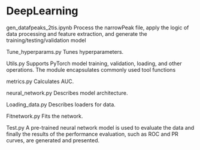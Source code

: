 # DeepLearning

gen_datafpeaks_2tis.ipynb
Process the narrowPeak file, apply the logic of data processing and feature extraction, and generate the training/testing/validation model

Tune_hyperparams.py
Tunes hyperparameters.

Utils.py
Supports PyTorch model training, validation, loading, and other operations. The module encapsulates commonly used tool functions

metrics.py
Calculates AUC.

neural_network.py
Describes model architecture.

Loading_data.py
Describes loaders for data.

Fitnetwork.py
Fits the network.

Test.py
A pre-trained neural network model is used to evaluate the data and finally the results of the performance evaluation, such as ROC and PR curves, are generated and presented.
